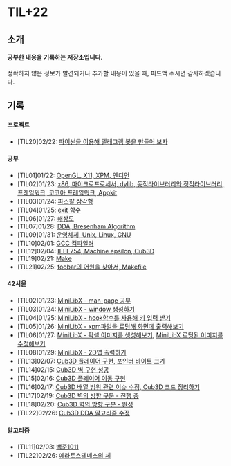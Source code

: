 # TIL+22

## 소개
**공부한 내용을 기록하는 저장소입니다.**  
<br>
정확하지 않은 정보가 발견되거나 추가할 내용이 있을 때, 피드백 주시면 감사하겠습니다.  

## 기록

#### 프로젝트

- [TIL20]02/22: [파이썬을 이용해 텔레그램 봇을 만들어 보자](https://github.com/jeonjeunghoon/TIL/blob/master/21-02-22.md)

#### 공부

- [TIL01]01/22: [OpenGL, X11, XPM, 엔디언](https://github.com/jeonjeunghoon/TIL/blob/master/21-01-22.md)
- [TIL02]01/23: [x86, 마이크로프로세서, dylib, 동적라이브러리와 정적라이브러리, 프레임워크, 코코아 프레임워크, Appkit](https://github.com/jeonjeunghoon/TIL/blob/master/21-01-23.md)
- [TIL03]01/24: [파스칼 삼각형](https://github.com/jeonjeunghoon/TIL/blob/master/21-01-24.md)
- [TIL04]01/25: [exit 함수](https://github.com/jeonjeunghoon/TIL/blob/master/21-01-25.md)
- [TIL06]01/27: [해상도](https://github.com/jeonjeunghoon/TIL/blob/master/21-01-27.md)
- [TIL07]01/28: [DDA, Bresenham Algorithm](https://github.com/jeonjeunghoon/TIL/blob/master/21-01-28.md)
- [TIL09]01/31: [운영체제, Unix, Linux, GNU](https://github.com/jeonjeunghoon/TIL/blob/master/21-01-31.md)
- [TIL10]02/01: [GCC 컴파일러](https://github.com/jeonjeunghoon/TIL/blob/master/21-02-01.md)
- [TIL12]02/04: [IEEE754, Machine epsilon, Cub3D](https://github.com/jeonjeunghoon/TIL/blob/master/21-02-04.md)
- [TIL19]02/21: [Make](https://github.com/jeonjeunghoon/TIL/blob/master/21-02-21.md)
- [TIL21]02/25: [foobar의 어원을 찾아서, Makefile](https://github.com/jeonjeunghoon/TIL/blob/master/21-02-25.md)

#### 42서울

- [TIL02]01/23: [MiniLibX - man-page 공부](https://velog.io/@jeunghoon/MiniLibX%EB%A5%BC-%EA%B3%B5%EB%B6%80%ED%95%B4%EB%B3%B4%EC%9E%90)
- [TIL03]01/24: [MiniLibX - window 생성하기](https://velog.io/@jeunghoon/MiniLibX%EB%A5%BC-%EC%9D%B4%EC%9A%A9%ED%95%B4-%EC%83%88-%EC%B0%BD%EC%9D%84-%EC%83%9D%EC%84%B1%ED%95%98%EC%9E%90)
- [TIL04]01/25: [MiniLibX - hook함수를 사용해 키 입력 받기](https://velog.io/@jeunghoon/MiniLibX%EB%A5%BC-%EC%9D%B4%EC%9A%A9%ED%95%B4-%ED%82%A4%EB%A5%BC-%EC%9E%85%EB%A0%A5-%EB%B0%9B%EC%95%84-%EB%B3%B4%EC%9E%90)
- [TIL05]01/26: [MiniLibX - xpm파일을 로딩해 화면에 출력해보기](https://velog.io/@jeunghoon/xpm-%ED%8C%8C%EC%9D%BC%EC%9D%84-%ED%99%94%EB%A9%B4%EC%97%90-%EC%B6%9C%EB%A0%A5%ED%95%98%EC%9E%90)
- [TIL06]01/27: [MiniLibX - 픽셀 이미지를 생성해보기](https://velog.io/@jeunghoon/MiniLibX-%ED%94%BD%EC%85%80-%EC%9D%B4%EB%AF%B8%EC%A7%80%EB%A5%BC-%EC%83%9D%EC%84%B1%ED%95%B4%EB%B3%B4%EC%9E%90), [MiniLibX 로딩된 이미지를 수정해보기](https://velog.io/@jeunghoon/MiniLibX-%EB%A1%9C%EB%94%A9%EB%90%9C-%EC%9D%B4%EB%AF%B8%EC%A7%80%EB%A5%BC-%EC%88%98%EC%A0%95%ED%95%B4%EB%B3%B4%EC%9E%90)
- [TIL08]01/29: [MiniLibX - 2D맵 출력하기](https://velog.io/@jeunghoon/MiniLibX-2D맵-출력하기)
- [TIL13]02/07: [Cub3D 플레이어 구현, 포인터 바이트 크기](https://github.com/jeonjeunghoon/TIL/blob/master/21-02-07.md)
- [TIL14]02/15: [Cub3D 벽 구현 성공](https://github.com/jeonjeunghoon/TIL/blob/master/21-02-15.md)
- [TIL15]02/16: [Cub3D 플레이어 이동 구현](https://github.com/jeonjeunghoon/TIL/blob/master/21-02-16.md)
- [TIL16]02/17: [Cub3D 배열 범위 관련 이슈 수정, Cub3D 코드 정리하기](https://github.com/jeonjeunghoon/TIL/blob/master/21-02-17.md)
- [TIL17]02/19: [Cub3D 벽의 방향 구분 - 진행 중](https://github.com/jeonjeunghoon/TIL/blob/master/21-02-19.md)
- [TIL18]02/20: [Cub3D 벽의 방향 구분 - 완성](https://github.com/jeonjeunghoon/TIL/blob/master/21-02-20.md)
- [TIL22]02/26: [Cub3D DDA 알고리즘 수정](https://github.com/jeonjeunghoon/TIL/blob/master/21-02-26.md)

#### 알고리즘

- [TIL11]02/03: [백준1011](https://velog.io/@jeunghoon/백준-1011-Fly-me-to-the-Alpha-Centauri)
- [TIL22]02/26: [에라토스테네스의 체](https://github.com/jeonjeunghoon/TIL/blob/master/21-02-26.md)
